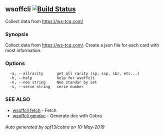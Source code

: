 ## wsoffcli [![Build Status](https://travis-ci.com/Akenaide/wsoffcli.svg?branch=master)](https://travis-ci.com/Akenaide/wsoffcli)

Collect data from https://ws-tcg.com/

### Synopsis

Collect data from https://ws-tcg.com/.
Create a json file for each card with most information.
	 

### Options

```
  -a, --allrarity      get all rarity (sp, ssp, sbr, etc...)
  -h, --help           help for wsoffcli
  -n, --neo string     Neo standar by set
  -s, --serie string   serie number
```

### SEE ALSO

* [wsoffcli fetch](doc/wsoffcli_fetch.md)	 - Fetch
* [wsoffcli gendoc](doc/wsoffcli_gendoc.md)	 - Generate doc with Cobra

###### Auto generated by spf13/cobra on 10-May-2019
